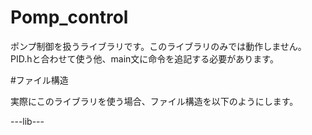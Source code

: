 # Pomp_control

ポンプ制御を扱うライブラリです。このライブラリのみでは動作しません。
PID.hと合わせて使う他、main文に命令を追記する必要があります。

#ファイル構造

実際にこのライブラリを使う場合、ファイル構造を以下のようにします。

---lib---
        